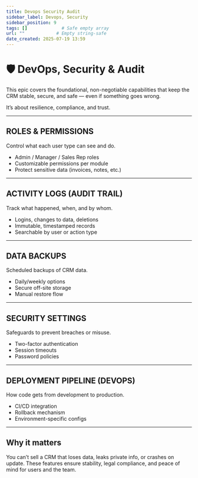 ```yaml
---
title: Devops Security Audit
sidebar_label: Devops, Security
sidebar_position: 9
tags: []             # Safe empty array
url: ""            # Empty string-safe
date_created: 2025-07-19 13:59
---
```

# 🛡️ DevOps, Security & Audit

This epic covers the foundational, non-negotiable capabilities that keep the CRM stable, secure, and safe — even if something goes wrong.

It’s about resilience, compliance, and trust.

---
## ROLES & PERMISSIONS

Control what each user type can see and do.

- Admin / Manager / Sales Rep roles  
- Customizable permissions per module  
- Protect sensitive data (invoices, notes, etc.)

---
## ACTIVITY LOGS (AUDIT TRAIL)

Track what happened, when, and by whom.

- Logins, changes to data, deletions  
- Immutable, timestamped records  
- Searchable by user or action type

---
## DATA BACKUPS

Scheduled backups of CRM data.

- Daily/weekly options  
- Secure off-site storage  
- Manual restore flow

---
## SECURITY SETTINGS

Safeguards to prevent breaches or misuse.

- Two-factor authentication  
- Session timeouts  
- Password policies

---
## DEPLOYMENT PIPELINE (DEVOPS)

How code gets from development to production.

- CI/CD integration  
- Rollback mechanism  
- Environment-specific configs

---
## Why it matters

You can’t sell a CRM that loses data, leaks private info, or crashes on update. These features ensure stability, legal compliance, and peace of mind for users and the team.
